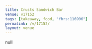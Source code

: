 ```yaml
---
title: Crusts Sandwich Bar
venue: v17152
tags: [takeaway, food, "fhrs:116996"]
permalink: /v/17152/
layout: venue
---
```

null